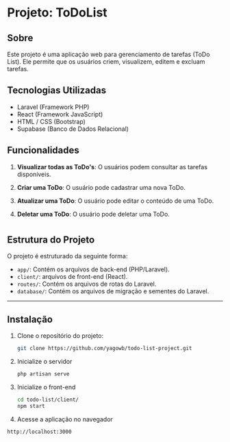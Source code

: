 # Projeto: ToDoList

## Sobre

Este projeto é uma aplicação web para gerenciamento de tarefas (ToDo List). Ele permite que os usuários criem, visualizem, editem e excluam tarefas.

## Tecnologias Utilizadas

- Laravel (Framework PHP)
- React (Framework JavaScript)
- HTML / CSS (Bootstrap)
- Supabase (Banco de Dados Relacional)


## Funcionalidades

1. **Visualizar todas as ToDo's**: O usuários podem consultar as tarefas disponíveis.

2. **Criar uma ToDo**: O usuário pode cadastrar uma nova ToDo.

3. **Atualizar uma ToDo**: O usuário pode editar o conteúdo de uma ToDo.

4. **Deletar uma ToDo**: O usuário pode deletar uma ToDo.

#

## Estrutura do Projeto

O projeto é estruturado da seguinte forma:

- `app/`: Contém os arquivos de back-end (PHP/Laravel).
- `client/`: arquivos de front-end (React).
- `routes/`: Contém os arquivos de rotas do Laravel.
- `database/`: Contém os arquivos de migração e sementes do Laravel.

---

## Instalação

1. Clone o repositório do projeto:

   ```bash
   git clone https://github.com/yagowb/todo-list-project.git
   
2. Inicialize o servidor    

   ```bash
   php artisan serve

3. Inicialize o front-end    

   ```bash
   cd todo-list/client/
   npm start
   
4. Acesse a aplicação no navegador

  ```bash
  http://localhost:3000


